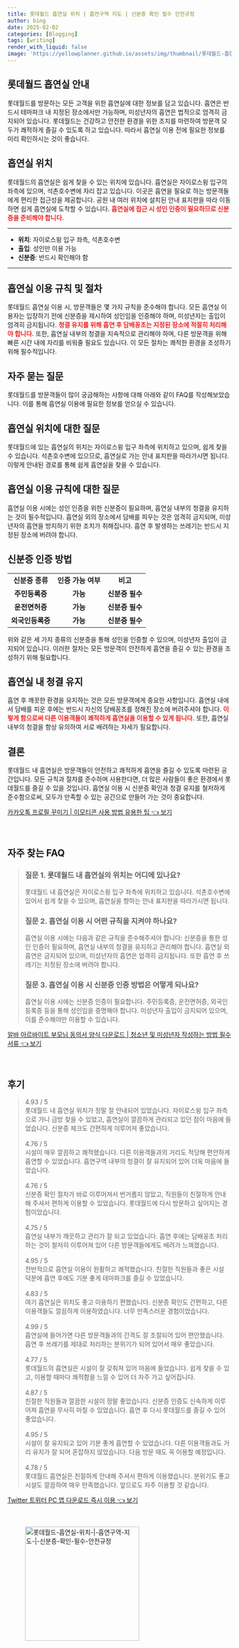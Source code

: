```yaml
---
title: 롯데월드 흡연실 위치 | 흡연구역 지도 | 신분증 확인 필수 안전규정
author: bing
date: 2025-02-02
categories: [Blogging]
tags: [writing]
render_with_liquid: false
image: 'https://yellowplanner.github.io/assets/img/thumbnail/롯데월드-흡연실-위치-|-흡연구역-지도-|-신분증-확인-필수-안전규정.webp'
---
```



<h2 id='롯데월드_흡연실_안내'>롯데월드 흡연실 안내</h2>

<p>롯데월드를 방문하는 모든 고객을 위한 흡연실에 대한 정보를 담고 있습니다. 흡연은 반드시 테마파크 내 지정된 장소에서만 가능하며, 미성년자의 흡연은 법적으로 엄격히 금지되어 있습니다. 롯데월드는 건강하고 안전한 환경을 위한 조치를 마련하여 방문객 모두가 쾌적하게 즐길 수 있도록 하고 있습니다. 따라서 흡연실 이용 전에 필요한 정보를 미리 확인하시는 것이 좋습니다.</p>

<h2 id='흡연실_위치'>흡연실 위치</h2>

<p>롯데월드의 흡연실은 쉽게 찾을 수 있는 위치에 있습니다. 흡연실은 자이로스윙 입구의 좌측에 있으며, 석촌호수변에 자리 잡고 있습니다. 이곳은 흡연을 필요로 하는 방문객들에게 편리한 접근성을 제공합니다. 공원 내 여러 위치에 설치된 안내 표지판을 따라 이동하면 쉽게 흡연실에 도착할 수 있습니다. <b><span style="color: #ee2323;">흡연실에 접근 시 성인 인증이 필요하므로 신분증을 준비해야 합니다.</span></b></p>

<hr />

<ul>
    <li><b>위치</b>: 자이로스윙 입구 좌측, 석촌호수변</li>
    <li><b>출입</b>: 성인만 이용 가능</li>
    <li><b>신분증</b>: 반드시 확인해야 함</li>
</ul>

<hr />

<h2 id='이용_규칙_및_절차'>흡연실 이용 규칙 및 절차</h2>

<p>롯데월드 흡연실 이용 시, 방문객들은 몇 가지 규칙을 준수해야 합니다. 모든 흡연실 이용자는 입장하기 전에 신분증을 제시하여 성인임을 인증해야 하며, 미성년자는 출입이 엄격히 금지됩니다. <b><span style="color: #ee2323;">청결 유지를 위해 흡연 후 담배꽁초는 지정된 장소에 적절히 처리해야 합니다.</span></b> 또한, 흡연실 내부의 청결을 지속적으로 관리해야 하며, 다른 방문객을 위해 빠른 시간 내에 자리를 비워줄 필요도 있습니다. 이 모든 절차는 쾌적한 환경을 조성하기 위해 필수적입니다.</p>

<h2 id='자주묻는질문'>자주 묻는 질문</h2>

<p>롯데월드를 방문객들이 많이 궁금해하는 사항에 대해 아래와 같이 FAQ를 작성해보았습니다. 이를 통해 흡연실 이용에 필요한 정보를 얻으실 수 있습니다.</p>

<h2 id='흡연실_위치_FAQ'>흡연실 위치에 대한 질문</h2>

<p>롯데월드에 있는 흡연실의 위치는 자이로스윙 입구 좌측에 위치하고 있으며, 쉽게 찾을 수 있습니다. 석촌호수변에 있으므로, 흡연실로 가는 안내 표지판을 따라가시면 됩니다. 이렇게 안내된 경로를 통해 쉽게 흡연실을 찾을 수 있습니다.</p>

<h2 id='흡연실_규칙_FAQ'>흡연실 이용 규칙에 대한 질문</h2>

<p>흡연실 이용 시에는 성인 인증을 위한 신분증이 필요하며, 흡연실 내부의 청결을 유지하는 것이 필수적입니다. 흡연실 외의 장소에서 담배를 피우는 것은 엄격히 금지되며, 미성년자의 흡연을 방지하기 위한 조치가 취해집니다. 흡연 후 발생하는 쓰레기는 반드시 지정된 장소에 버려야 합니다.</p>

<h2 id='신분증_인증_방법'>신분증 인증 방법</h2>

<table>
    <tr>
        <td style="text-align: center; height: 17px;"><b>신분증 종류</b></td>
        <td style="text-align: center; height: 17px;"><b>인증 가능 여부</b></td>
        <td style="text-align: center; height: 17px;"><b>비고</b></td>
    </tr>
    <tr>
        <td style="text-align: center; height: 17px;"><b>주민등록증</b></td>
        <td style="text-align: center; height: 17px;"><b>가능</b></td>
        <td style="text-align: center; height: 17px;"><b>신분증 필수</b></td>
    </tr>
    <tr>
        <td style="text-align: center; height: 17px;"><b>운전면허증</b></td>
        <td style="text-align: center; height: 17px;"><b>가능</b></td>
        <td style="text-align: center; height: 17px;"><b>신분증 필수</b></td>
    </tr>
    <tr>
        <td style="text-align: center; height: 17px;"><b>외국인등록증</b></td>
        <td style="text-align: center; height: 17px;"><b>가능</b></td>
        <td style="text-align: center; height: 17px;"><b>신분증 필수</b></td>
    </tr>
</table>

<p>위와 같은 세 가지 종류의 신분증을 통해 성인을 인증할 수 있으며, 미성년자 출입이 금지되어 있습니다. 이러한 절차는 모든 방문객이 안전하게 흡연을 즐길 수 있는 환경을 조성하기 위해 필요합니다.</p>

<h2 id='흡연실_청결_Maintain'>흡연실 내 청결 유지</h2>

<p>흡연 후 깨끗한 환경을 유지하는 것은 모든 방문객에게 중요한 사항입니다. 흡연실 내에서 담배를 피운 후에는 반드시 자신의 담배꽁초를 정해진 장소에 버려주셔야 합니다. <b><span style="color: #ee2323;">이렇게 함으로써 다른 이용객들이 쾌적하게 흡연실을 이용할 수 있게 됩니다.</span></b> 또한, 흡연실 내부의 청결을 항상 유의하여 서로 배려하는 자세가 필요합니다.</p>

<h2 id='결론'>결론</h2>

<p>롯데월드 내 흡연실은 방문객들이 안전하고 쾌적하게 흡연을 즐길 수 있도록 마련된 공간입니다. 모든 규칙과 절차를 준수하며 사용한다면, 더 많은 사람들이 좋은 환경에서 롯데월드를 즐길 수 있을 것입니다. 흡연실 이용 시 신분증 확인과 청결 유지를 철저하게 준수함으로써, 모두가 만족할 수 있는 공간으로 만들어 가는 것이 중요합니다.</p>


<p><a class="click-button" title="카카오톡 프로필 꾸미기 | 이모티콘 사용 방법 유용한 팁" href="https://yellowplanner.github.io/posts/%EC%B9%B4%EC%B9%B4%EC%98%A4%ED%86%A1-%ED%94%84%EB%A1%9C%ED%95%84-%EA%BE%B8%EB%AF%B8%EA%B8%B0-%EC%9D%B4%EB%AA%A8%ED%8B%B0%EC%BD%98-%EC%82%AC%EC%9A%A9-%EB%B0%A9%EB%B2%95-%EC%9C%A0%EC%9A%A9%ED%95%9C-%ED%8C%81/" rel="dofollow">카카오톡 프로필 꾸미기 | 이모티콘 사용 방법 유용한 팁 👈 보기</a></p><br>
<h2 id='자주_찾는_FAQ'>자주 찾는 FAQ</h2>
<div itemscope="" itemtype="https://schema.org/FAQPage"> 
<blockquote> 
<div itemscope="" itemprop="mainEntity" itemtype="https://schema.org/Question"> 
<h3 itemprop="name">질문 1. 롯데월드 내 흡연실의 위치는 어디에 있나요?</h3> 
<div itemscope="" itemprop="acceptedAnswer" itemtype="https://schema.org/Answer"> 
<span itemprop="text"> 
<p>롯데월드 내 흡연실은 자이로스윙 입구 좌측에 위치하고 있습니다. 석촌호수변에 있어서 쉽게 찾을 수 있으며, 흡연실을 향하는 안내 표지판을 따라가시면 됩니다.</p> 
</span> 
</div> 
</div> 

<div itemscope="" itemprop="mainEntity" itemtype="https://schema.org/Question"> 
<h3 itemprop="name">질문 2. 흡연실 이용 시 어떤 규칙을 지켜야 하나요?</h3> 
<div itemscope="" itemprop="acceptedAnswer" itemtype="https://schema.org/Answer"> 
<span itemprop="text"> 
<p>흡연실 이용 시에는 다음과 같은 규칙을 준수해주셔야 합니다: 신분증을 통한 성인 인증이 필요하며, 흡연실 내부의 청결을 유지하고 관리해야 합니다. 흡연실 외 흡연은 금지되어 있으며, 미성년자의 흡연은 엄격히 금지됩니다. 또한 흡연 후 쓰레기는 지정된 장소에 버려야 합니다.</p> 
</span> 
</div> 
</div>

<div itemscope="" itemprop="mainEntity" itemtype="https://schema.org/Question"> 
<h3 itemprop="name">질문 3. 흡연실 이용 시 신분증 인증 방법은 어떻게 되나요?</h3> 
<div itemscope="" itemprop="acceptedAnswer" itemtype="https://schema.org/Answer"> 
<span itemprop="text"> 
<p>흡연실 이용 시에는 신분증 인증이 필요합니다. 주민등록증, 운전면허증, 외국인등록증 등을 통해 성인임을 증명해야 합니다. 미성년자 출입이 금지되어 있으며, 이를 준수해야만 이용할 수 있습니다.</p> 
</span> 
</div> 
</div> 
</blockquote> 
</div>
<p><a class="click-button" title="알바 아르바이트 부모님 동의서 양식 다운로드 | 청소년 및 미성년자 작성하는 방법 필수서류" href="https://yellowplanner.github.io/posts/%EC%95%8C%EB%B0%94-%EC%95%84%EB%A5%B4%EB%B0%94%EC%9D%B4%ED%8A%B8-%EB%B6%80%EB%AA%A8%EB%8B%98-%EB%8F%99%EC%9D%98%EC%84%9C-%EC%96%91%EC%8B%9D-%EB%8B%A4%EC%9A%B4%EB%A1%9C%EB%93%9C-%EC%B2%AD%EC%86%8C%EB%85%84-%EB%B0%8F-%EB%AF%B8%EC%84%B1%EB%85%84%EC%9E%90-%EC%9E%91%EC%84%B1%ED%95%98%EB%8A%94-%EB%B0%A9%EB%B2%95-%ED%95%84%EC%88%98%EC%84%9C%EB%A5%98/" rel="dofollow">알바 아르바이트 부모님 동의서 양식 다운로드 | 청소년 및 미성년자 작성하는 방법 필수서류 👈 보기</a></p><br>
<h2 id='후기'>후기</h2>
<div itemscope itemtype="https://schema.org/Product">
  <blockquote>
  <div itemprop="review" itemscope itemtype="https://schema.org/Review">
      <div itemprop="reviewRating" itemscope itemtype="https://schema.org/Rating"> <span itemprop="ratingValue">4.93</span> / <span itemprop="bestRating">5</span> </div>
      <span itemprop="reviewBody">롯데월드 내 흡연실 위치가 정말 잘 안내되어 있었습니다. 자이로스윙 입구 좌측으로 가니 금방 찾을 수 있었고, 흡연실이 깔끔하게 관리되고 있던 점이 마음에 들었습니다. 신분증 체크도 간편하게 이루어져 좋았습니다.</span>
  </div>
  <br>
  <div itemprop="review" itemscope itemtype="https://schema.org/Review">
      <div itemprop="reviewRating" itemscope itemtype="https://schema.org/Rating"> <span itemprop="ratingValue">4.76</span> / <span itemprop="bestRating">5</span> </div>
      <span itemprop="reviewBody">시설이 매우 깔끔하고 쾌적했습니다. 다른 이용객들과의 거리도 적당해 편안하게 흡연할 수 있었습니다. 흡연구역 내부의 청결이 잘 유지되어 있어 더욱 마음에 들었습니다.</span>
  </div>
  <br>
  <div itemprop="review" itemscope itemtype="https://schema.org/Review">
      <div itemprop="reviewRating" itemscope itemtype="https://schema.org/Rating"> <span itemprop="ratingValue">4.76</span> / <span itemprop="bestRating">5</span> </div>
      <span itemprop="reviewBody">신분증 확인 절차가 바로 이루어져서 번거롭지 않았고, 직원들이 친절하게 안내해 주셔서 편하게 이용할 수 있었습니다. 롯데월드에 다시 방문하고 싶어지는 경험이었습니다.</span>
  </div>
  <br>
  <div itemprop="review" itemscope itemtype="https://schema.org/Review">
      <div itemprop="reviewRating" itemscope itemtype="https://schema.org/Rating"> <span itemprop="ratingValue">4.75</span> / <span itemprop="bestRating">5</span> </div>
      <span itemprop="reviewBody">흡연실 내부가 깨끗하고 관리가 잘 되고 있었습니다. 흡연 후에는 담배꽁초 처리하는 것이 철저히 이루어져 있어 다른 방문객들에게도 배려가 느껴졌습니다.</span>
  </div>
  <br>
  <div itemprop="review" itemscope itemtype="https://schema.org/Review">
      <div itemprop="reviewRating" itemscope itemtype="https://schema.org/Rating"> <span itemprop="ratingValue">4.95</span> / <span itemprop="bestRating">5</span> </div>
      <span itemprop="reviewBody">전반적으로 흡연실 이용이 원활하고 쾌적했습니다. 친절한 직원들과 좋은 시설 덕분에 흡연 후에도 기분 좋게 테마파크를 즐길 수 있었습니다.</span>
  </div>
  <br>
  <div itemprop="review" itemscope itemtype="https://schema.org/Review">
      <div itemprop="reviewRating" itemscope itemtype="https://schema.org/Rating"> <span itemprop="ratingValue">4.83</span> / <span itemprop="bestRating">5</span> </div>
      <span itemprop="reviewBody">여기 흡연실은 위치도 좋고 이용하기 편했습니다. 신분증 확인도 간편하고, 다른 이용객들도 깔끔하게 이용하였습니다. 너무 만족스러운 경험이었습니다.</span>
  </div>
  <br>
  <div itemprop="review" itemscope itemtype="https://schema.org/Review">
      <div itemprop="reviewRating" itemscope itemtype="https://schema.org/Rating"> <span itemprop="ratingValue">4.99</span> / <span itemprop="bestRating">5</span> </div>
      <span itemprop="reviewBody">흡연실에 들어가면 다른 방문객들과의 간격도 잘 조절되어 있어 편안했습니다. 흡연 후 쓰레기를 제대로 처리하는 분위기가 되어 있어서 매우 좋았습니다.</span>
  </div>
  <br>
  <div itemprop="review" itemscope itemtype="https://schema.org/Review">
      <div itemprop="reviewRating" itemscope itemtype="https://schema.org/Rating"> <span itemprop="ratingValue">4.77</span> / <span itemprop="bestRating">5</span> </div>
      <span itemprop="reviewBody">롯데월드의 흡연실은 시설이 잘 갖춰져 있어 마음에 들었습니다. 쉽게 찾을 수 있고, 이용할 때마다 쾌적함을 느낄 수 있어 더 자주 가고 싶어집니다.</span>
  </div>
  <br>
  <div itemprop="review" itemscope itemtype="https://schema.org/Review">
      <div itemprop="reviewRating" itemscope itemtype="https://schema.org/Rating"> <span itemprop="ratingValue">4.87</span> / <span itemprop="bestRating">5</span> </div>
      <span itemprop="reviewBody">친절한 직원들과 깔끔한 시설이 정말 좋았습니다. 신분증 인증도 신속하게 이루어져 흡연을 무사히 마칠 수 있었습니다. 흡연 후 다시 롯데월드를 즐길 수 있어 좋았습니다.</span>
  </div>
  <br>
  <div itemprop="review" itemscope itemtype="https://schema.org/Review">
      <div itemprop="reviewRating" itemscope itemtype="https://schema.org/Rating"> <span itemprop="ratingValue">4.95</span> / <span itemprop="bestRating">5</span> </div>
      <span itemprop="reviewBody">시설이 잘 유지되고 있어 기분 좋게 흡연할 수 있었습니다. 다른 이용객들과도 거리 유지가 잘 되어 혼잡하지 않았습니다. 다음 방문 때도 꼭 이용할 예정입니다.</span>
  </div>
  <br>
  <div itemprop="review" itemscope itemtype="https://schema.org/Review">
      <div itemprop="reviewRating" itemscope itemtype="https://schema.org/Rating"> <span itemprop="ratingValue">4.78</span> / <span itemprop="bestRating">5</span> </div>
      <span itemprop="reviewBody">롯데월드 흡연실은 친절하게 안내해 주셔서 편하게 이용했습니다. 분위기도 좋고 시설도 깔끔하여 매우 만족했습니다. 앞으로도 자주 이용할 것 같습니다.</span>
  </div>
  </blockquote>
</div>
<p><a class="click-button" title="Twitter 트위터 PC 앱 다운로드 즉시 이용" href="https://yellowplanner.github.io/posts/Twitter-%ED%8A%B8%EC%9C%84%ED%84%B0-PC-%EC%95%B1-%EB%8B%A4%EC%9A%B4%EB%A1%9C%EB%93%9C-%EC%A6%89%EC%8B%9C-%EC%9D%B4%EC%9A%A9/" rel="dofollow">Twitter 트위터 PC 앱 다운로드 즉시 이용 👈 보기</a></p><br>
<figure class="image"><img src="https://yellowplanner.github.io/assets/img/thumbnail/롯데월드-흡연실-위치-|-흡연구역-지도-|-신분증-확인-필수-안전규정.webp" alt="롯데월드-흡연실-위치-|-흡연구역-지도-|-신분증-확인-필수-안전규정" width="256" height="256"></figure>
